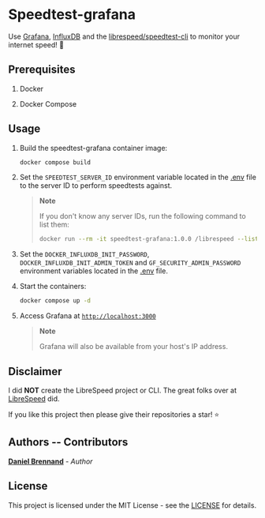 # Speedtest-grafana

Use [Grafana](https://grafana.com/), [InfluxDB](https://www.influxdata.com/products/influxdb/) and the [librespeed/speedtest-cli](https://github.com/librespeed/speedtest-cli) to monitor your internet speed! 🚀

## Prerequisites

1. Docker

2. Docker Compose

## Usage

1. Build the speedtest-grafana container image:

    ```bash
    docker compose build
    ```

2. Set the `SPEEDTEST_SERVER_ID` environment variable located in the [.env](.env) file to the server ID to perform speedtests against.

    > **Note**
    >
    > If you don't know any server IDs, run the following command to list them:
    > ```bash
    > docker run --rm -it speedtest-grafana:1.0.0 /librespeed --list
    > ```

3. Set the `DOCKER_INFLUXDB_INIT_PASSWORD`, `DOCKER_INFLUXDB_INIT_ADMIN_TOKEN` and `GF_SECURITY_ADMIN_PASSWORD` environment variables located in the [.env](.env) file.

4. Start the containers:

    ```bash
    docker compose up -d
    ```

5. Access Grafana at [`http://localhost:3000`](http://localhost:3000)

    > **Note**
    >
    > Grafana will also be available from your host's IP address.

## Disclaimer

I did **NOT** create the LibreSpeed project or CLI. The great folks over at [LibreSpeed](https://github.com/librespeed) did.

If you like this project then please give their repositories a star! ⭐

## Authors -- Contributors

[**Daniel Brennand**](https://github.com/dbrennand) - *Author*

## License
This project is licensed under the MIT License - see the [LICENSE](LICENSE) for details.

